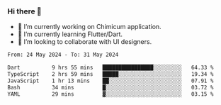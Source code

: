 ### Hi there 👋

<!--
**devcat37/devcat37** is a ✨ _special_ ✨ repository because its `README.md` (this file) appears on your GitHub profile.-->


- 🔭 I’m currently working on Chimicum application.
- 🌱 I’m currently learning Flutter/Dart.
- 👯 I’m looking to collaborate with UI designers.
<!-- - 🤔 I’m looking for help with ... -->

<!--START_SECTION:waka-->

```txt
From: 24 May 2024 - To: 31 May 2024

Dart          9 hrs 55 mins   ████████████████░░░░░░░░░   64.33 %
TypeScript    2 hrs 59 mins   █████░░░░░░░░░░░░░░░░░░░░   19.34 %
JavaScript    1 hr 13 mins    ██░░░░░░░░░░░░░░░░░░░░░░░   07.91 %
Bash          34 mins         █░░░░░░░░░░░░░░░░░░░░░░░░   03.72 %
YAML          29 mins         ▓░░░░░░░░░░░░░░░░░░░░░░░░   03.15 %
```

<!--END_SECTION:waka-->
